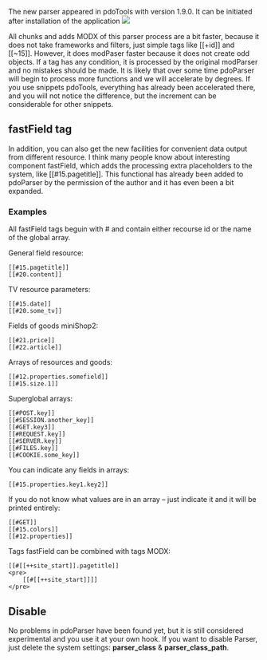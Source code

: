 The new parser appeared in pdoTools with version 1.9.0. It can be initiated after installation of the application
[![](http://file.modx.pro/files/9/a/d/9ad76b519ea8ded17db7fe5d69688863s.jpg)](http://file.modx.pro/files/9/a/d/9ad76b519ea8ded17db7fe5d69688863.png)

All chunks and adds MODX of this parser process are a bit faster, because it does not take frameworks and filters, just simple tags like [[+id]] and [[~15]]. However, it does modPaser faster because it does not create odd objects.
If a tag has any condition, it is processed by the original modParser and no mistakes should be made. It is likely that over some time pdoParser will begin to process more functions and we will accelerate by degrees.
If you use snippets pdoTools, everything has already been accelerated there, and you will not notice the difference, but the increment can be considerable for other snippets.

## fastField  tag
In addition, you can also get the new facilities for convenient data output from different resource.
I think many people know about interesting component fastField, which adds the processing extra placeholders to the system, like [[#15.pagetitle]]. This functional has already been added to pdoParser by the permission of the author and it has even been a bit expanded.

### Examples
All fastField tags beguin with # and contain either recourse id or the name of the global array.

General field resource:
```
[[#15.pagetitle]]
[[#20.content]]
```

TV resource parameters:
```
[[#15.date]]
[[#20.some_tv]]
```

Fields of goods miniShop2:
```
[[#21.price]]
[[#22.article]]
```

Arrays of resources and goods:
```
[[#12.properties.somefield]]
[[#15.size.1]]
```

Superglobal arrays:
```
[[#POST.key]]
[[#SESSION.another_key]]
[[#GET.key3]]
[[#REQUEST.key]]
[[#SERVER.key]]
[[#FILES.key]]
[[#COOKIE.some_key]]
```

You can indicate any fields in arrays:
```
[[#15.properties.key1.key2]]
```

If you do not know what values are in an array – just indicate it and it will be printed entirely:
```
[[#GET]]
[[#15.colors]]
[[#12.properties]]
```

Tags fastField can be combined with tags MODX:
```
[[#[[++site_start]].pagetitle]]
<pre>
	[[#[[++site_start]]]]
</pre>
```

## Disable
No problems in pdoParser have been found yet, but it is still considered experimental and you use it at your own hook.
If you want to disable Parser, just delete the system settings: **parser_class** & **parser_class_path**.


[1]: http://modx.com/extras/package/fastfield
[2]: https://github.com/argnist/fastField/issues/5
